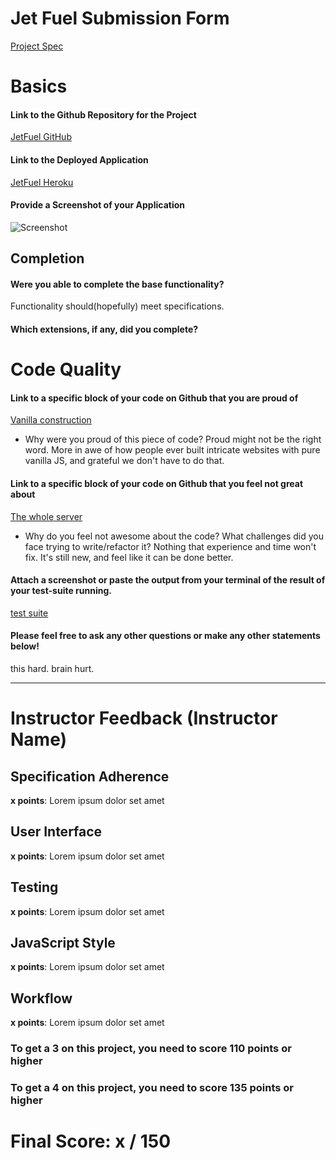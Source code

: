 # Jet Fuel Submission Form

[Project Spec](http://frontend.turing.io/projects/jet-fuel.html)

# Basics

#### Link to the Github Repository for the Project
[JetFuel GitHub](https://github.com/Adamj1232/Jet-Fuel)

#### Link to the Deployed Application
[JetFuel Heroku](https://jet--fuel.herokuapp.com/)

#### Provide a Screenshot of your Application
![Screenshot](https://imgur.com/a/kRgx4)

## Completion

#### Were you able to complete the base functionality?

Functionality should(hopefully) meet specifications.

#### Which extensions, if any, did you complete?

# Code Quality

#### Link to a specific block of your code on Github that you are proud of
[Vanilla construction](https://github.com/Adamj1232/Jet-Fuel/blob/master/public/links.js)

* Why were you proud of this piece of code?
Proud might not be the right word. More in awe of how people ever built intricate websites with pure vanilla JS, and grateful we don't have to do that.

#### Link to a specific block of your code on Github that you feel not great about
[The whole server](https://github.com/Adamj1232/Jet-Fuel/blob/master/server.js)

* Why do you feel not awesome about the code? What challenges did you face trying to write/refactor it?
Nothing that experience and time won't fix.  It's still new, and feel like it can be done better.

#### Attach a screenshot or paste the output from your terminal of the result of your test-suite running.

[test suite](https://imgur.com/a/1W2ru)

#### Please feel free to ask any other questions or make any other statements below!

this hard. brain hurt.

-----


# Instructor Feedback (Instructor Name)

## Specification Adherence

**x points**: Lorem ipsum dolor set amet

## User Interface

**x points**: Lorem ipsum dolor set amet

## Testing

**x points**: Lorem ipsum dolor set amet

## JavaScript Style

**x points**: Lorem ipsum dolor set amet

## Workflow

**x points**: Lorem ipsum dolor set amet


### To get a 3 on this project, you need to score 110 points or higher
### To get a 4 on this project, you need to score 135 points or higher

# Final Score: x / 150
